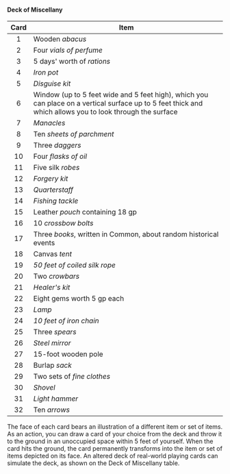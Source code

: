 #### Deck of Miscellany
| Card | Item                                                                                                                                                      |
|:----:|-----------------------------------------------------------------------------------------------------------------------------------------------------------|
|   1  | Wooden *abacus*                                                                                                                                           |
|   2  | Four *vials of perfume*                                                                                                                                   |
|   3  | 5 days' worth of *rations*                                                                                                                                |
|   4  | *Iron pot*                                                                                                                                                |
|   5  | *Disguise kit*                                                                                                                                            |
|   6  | Window (up to 5 feet wide and 5 feet high), which you can place on a vertical surface up to 5 feet thick and which allows you to look through the surface |
|   7  | *Manacles*                                                                                                                                                |
|   8  | Ten *sheets of parchment*                                                                                                                                 |
|   9  | Three *daggers*                                                                                                                                           |
|  10  | Four *flasks of oil*                                                                                                                                      |
|  11  | Five silk *robes*                                                                                                                                         |
|  12  | *Forgery kit*                                                                                                                                             |
|  13  | *Quarterstaff*                                                                                                                                            |
|  14  | *Fishing tackle*                                                                                                                                          |
|  15  | Leather *pouch* containing 18 gp                                                                                                                          |
|  16  | 10 *crossbow bolts*                                                                                                                                       |
|  17  | Three *books*, written in Common, about random historical events                                                                                          |
|  18  | Canvas *tent*                                                                                                                                             |
|  19  | *50 feet of coiled silk rope*                                                                                                                             |
|  20  | Two *crowbars*                                                                                                                                            |
|  21  | *Healer's kit*                                                                                                                                            |
|  22  | Eight gems worth 5 gp each                                                                                                                                |
|  23  | *Lamp*                                                                                                                                                    |
|  24  | *10 feet of iron chain*                                                                                                                                   |
|  25  | Three *spears*                                                                                                                                            |
|  26  | *Steel mirror*                                                                                                                                            |
|  27  | 15-foot wooden pole                                                                                                                                       |
|  28  | Burlap *sack*                                                                                                                                             |
|  29  | Two sets of *fine clothes*                                                                                                                                |
|  30  | *Shovel*                                                                                                                                                  |
|  31  | *Light hammer*                                                                                                                                            |
|  32  | Ten *arrows*                                                                                                                                              |

The face of each card bears an illustration of a different item or set of items. As an action, you can draw a card of your choice from the deck and throw it to the ground in an unoccupied space within 5 feet of yourself. When the card hits the ground, the card permanently transforms into the item or set of items depicted on its face. An altered deck of real-world playing cards can simulate the deck, as shown on the Deck of Miscellany table.



